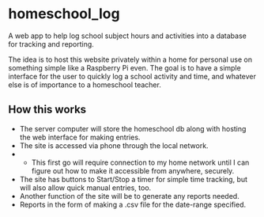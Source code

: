 # homeschool_log
A web app to help log school subject hours and activities into a database for tracking and reporting.

The idea is to host this website privately within a home for personal use on something simple like a Raspberry Pi even. The goal is to have a simple interface for the user to quickly log a school activity and time, and whatever else is of importance to a homeschool teacher.

## How this works
* The server computer will store the homeschool db along with hosting the web interface for making entries.
* The site is accessed via phone through the local network.
* * This first go will require connection to my home network until I can figure out how to make it accessible from anywhere, securely.
* The site has buttons to Start/Stop a timer for simple time tracking, but will also allow quick manual entries, too.
* Another function of the site will be to generate any reports needed.
* Reports in the form of making a .csv file for the date-range specified.

